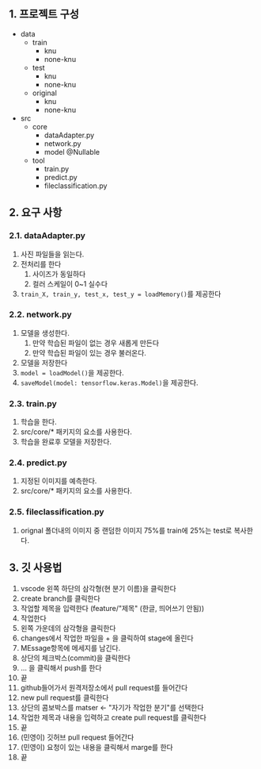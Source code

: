 
## 1. 프로젝트 구성
- data
    - train
        - knu
        - none-knu
    - test
        - knu
        - none-knu
    - original
        - knu
        - none-knu
- src
    - core
        - dataAdapter.py
        - network.py
        - model @Nullable
    - tool
        - train.py
        - predict.py
        - fileclassification.py

## 2. 요구 사항

### 2.1. dataAdapter.py
1. 사진 파일들을 읽는다.
2. 전처리를 한다
    1. 사이즈가 동일하다
    2. 컬러 스케일이 0~1 실수다
3. `train_X, train_y, test_x, test_y = loadMemory()`를 제공한다

### 2.2. network.py
1. 모델을 생성한다.
    1. 만약 학습된 파일이 없는 경우 새롭게 만든다
    2. 만약 학습된 파일이 있는 경우 불러온다.
2. 모델을 저장한다
3. `model = loadModel()`을 제공한다.
4. `saveModel(model: tensorflow.keras.Model)`을 제공한다.

### 2.3. train.py
1. 학습을 한다.
2. src/core/* 패키지의 요소를 사용한다.
3. 학습을 완료후 모델을 저장한다.

### 2.4. predict.py
1. 지정된 이미지를 예측한다.
2. src/core/* 패키지의 요소를 사용한다.

### 2.5. fileclassification.py
1. orignal 폴더내의 이미지 중 랜덤한 이미지 75%를 train에 25%는 test로 복사한다.

## 3. 깃 사용법

1. vscode  왼쪽 하단의 삼각형(현 분기 이름)을 클릭한다
2. create branch를 클릭한다
3. 작업할 제목을 입력한다 (feature/"제목" (한글, 띄어쓰기 안됨))
4. 작업한다
5. 왼쪽 가운데의 삼각형을 클릭한다
6. changes에서 작업한 파일을 + 을 클릭하여 stage에 올린다
7. MEssage항목에 메세지를 남긴다.
8. 상단의 체크박스(commit)을 클릭한다
9. ... 을 클릭해서 push를 한다
10. 끝
11. github들어가서 원격저장소에서 pull request를 들어간다
12. new pull request를 클릭한다
12. 상단의 콤보박스를 matser <- "자기가 작업한 분기"를 선택한다
13. 작업한 제목과 내용을 입력하고 create pull request를 클릭한다
14. 끝
15. (민영이) 깃허브 pull request 들어간다
16. (민영이) 요청이 있는 내용을 클릭해서 marge를 한다
17. 끝
